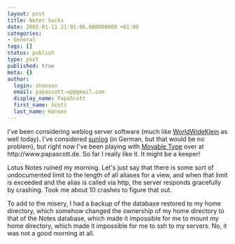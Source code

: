 ```yaml
---
layout: post
title: Notes Sucks
date: 2002-01-11 21:01:06.000000000 +01:00
categories:
- General
tags: []
status: publish
type: post
published: true
meta: {}
author:
  login: shanson
  email: papascott-wp@gmail.com
  display_name: PapaScott
  first_name: Scott
  last_name: Hanson
---
```

<p>I've been considering weblog server software (much like <a href="http://www.nothingbutthetruth.de/stories.php?story=02/01/11/4320090">WorldWideKlein</a> as well today). I've considered <a href="http://www.sunlog.ch/">sunlog</a> (in German, but that would be no problem), but right now I've been playing with <a href="http://www.movabletype.org">Movable Type</a> over at http://www.papascott.de. So far I really like it. It might be a keeper!</p>
<p>Lotus Notes ruined my morning. Let's just say that there is some sort of undocumented limit to the length of all aliases for a view, and when that limit is exceeded and the alias is called via http, the server responds gracefully by crashing. Took me about 10 crashes to figure that out.</p>
<p>To add to the misery, I had a backup of the database restored to my home directory, which somehow changed the ownership of my home directory to that of the Notes database, which made it impossible for me to mount my home directory, which made it impossible for me to ssh to my servers. No, it was not a good morning at all.</p>
